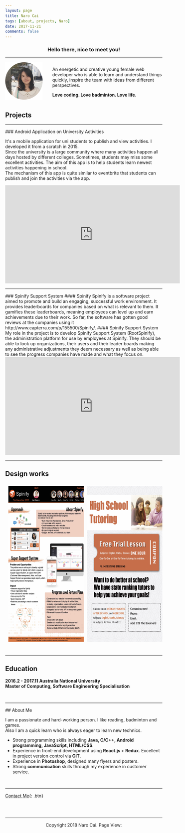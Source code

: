 ```yaml
---
layout: page
title: Naro Cai
tags: [about, projects, Naro]
date: 2017-11-21
comments: false
---
```

    
<center><h3><b> Hello there, nice to meet you!</b></h3></center>
<hr class="hr-line">

<div class="row">
	<div class="column col1"><img src="../assets/img/naro.png" class="photo"></div>
	<div class="column col2">
		<p>An energetic and creative young female web developer who is able to learn and understand things quickly, inspire the team with ideas from different perspectives. </p>
		<p><b>Love coding. Love badminton. Love life.</b></p>
	</div>
</div>

<style>
.column {
    float: left;
}
.col1{
	width: 30%;
}
.col2{
	width: 70%;
	text-align: left;
}
.row:after {
    content: "";
    display: table;
    clear: both;
}
.photo{
	width: 120px;
	height: 120px;
}
</style>


## Projects
<hr class='hr-line'>
### Android Application on University Activities

It's a mobile application for uni students to publish and view activities. I developed it from a scratch in 2015.   
Since the university is a large community where many activities happen all days hosted by different colleges. Sometimes, students may miss some excellent activities. The aim of this app is to help students learn newest activities happening in school.   
The mechanism of this app is quite similar to eventbrite that students can publish and join the activities via the app.
<iframe width="560" height="315" src="https://www.youtube.com/embed/DmQGT3IYczw" frameborder="0" ></iframe>
<br>
<hr class='hr-line'>
### Spinify Support System 
#### Spinify
Spinify is a software project aimed to promote and build an engaging, successful work environment. It provides leaderboards for companies based on what is relevant to them. It gamifies these leaderboards, meaning employees can level up and earn achievements due to their work. So far, the software has gotten good reviews at the companies using it http://www.capterra.com/p/155500/Spinify/.
#### Spinify Support System
My role in the project is to develop Spinify Support System (RootSpinify), the administration platform for use by employees at Spinify. They should be able to look up organizations, their users and their leader boards making any administrative adjustments they deem necessary as well as being able to see the progress companies have made and what they focus on.
<iframe width="560" height="315" src="https://www.youtube.com/embed/2jbTNkoYjXE" frameborder="0" ></iframe>
<br>
<hr class='hr-line'>

## Design works

<div class="row">
	<div class="column" style="width:50%"><img src="spinify.jpg" style="width:450px;height: 500px;padding: 10px"></div>
	<div class="column" style="width:50%">
		<img src="99atar_flyer.jpg" style="width:450px;height: 500px;padding:10px">
	</div>
</div>
<br>
<hr class='hr-line'>

## Education

**2016.2 - 2017.11 Australia National University**   
**Master of Computing, Software Engineering Specialisation**   

<br>
<hr class='hr-line'>
## About Me

I am a passionate and hard-working person. I like reading, badminton and games.   
Also I am a quick learn who is always eager to learn new technics.   
* Strong programming skills including **Java, C/C++, Android programming, JavaScript, HTML/CSS**.   
* Experience in front-end development using **React.js + Redux**. Excellent in project version control via **GIT**.   
* Experience in **Photoshop**, designed many flyers and posters.   
* Strong **communication** skills through my experience in customer service.   

<br>
<hr class='hr-line'>






[Contact Me](mailto:naro.an3@gmail.com){: .btn}

<br>
<br>
<hr class="hr-line">
<p style="text-align: center;">Copyright 2018 Naro Cai. Page View: <span id="busuanzi_container_site_uv">
  <span id="busuanzi_value_site_uv"></span>
</span></p>

<script async src="//dn-lbstatics.qbox.me/busuanzi/2.3/busuanzi.pure.mini.js"></script>

